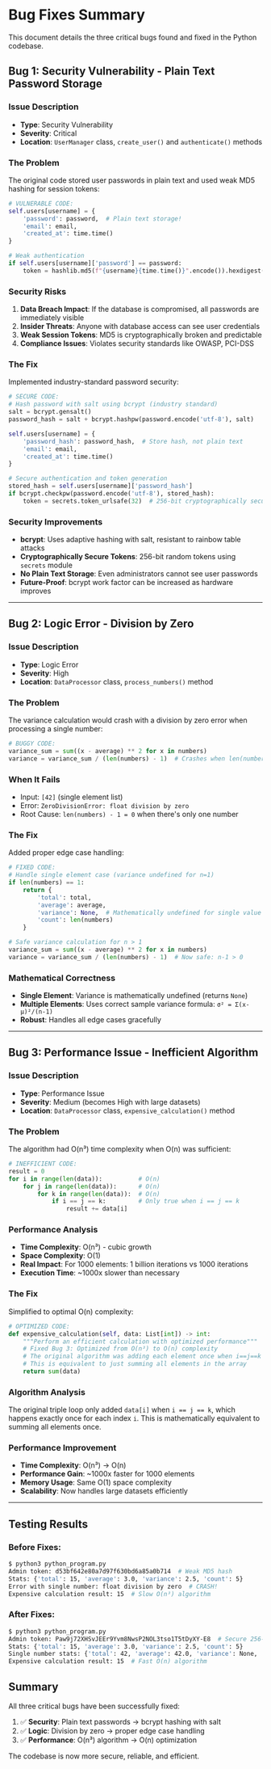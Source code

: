 # Bug Fixes Summary

This document details the three critical bugs found and fixed in the Python codebase.

## Bug 1: Security Vulnerability - Plain Text Password Storage

### **Issue Description**
- **Type**: Security Vulnerability
- **Severity**: Critical
- **Location**: `UserManager` class, `create_user()` and `authenticate()` methods

### **The Problem**
The original code stored user passwords in plain text and used weak MD5 hashing for session tokens:

```python
# VULNERABLE CODE:
self.users[username] = {
    'password': password,  # Plain text storage!
    'email': email,
    'created_at': time.time()
}

# Weak authentication
if self.users[username]['password'] == password:
    token = hashlib.md5(f"{username}{time.time()}".encode()).hexdigest()
```

### **Security Risks**
1. **Data Breach Impact**: If the database is compromised, all passwords are immediately visible
2. **Insider Threats**: Anyone with database access can see user credentials
3. **Weak Session Tokens**: MD5 is cryptographically broken and predictable
4. **Compliance Issues**: Violates security standards like OWASP, PCI-DSS

### **The Fix**
Implemented industry-standard password security:

```python
# SECURE CODE:
# Hash password with salt using bcrypt (industry standard)
salt = bcrypt.gensalt()
password_hash = salt + bcrypt.hashpw(password.encode('utf-8'), salt)

self.users[username] = {
    'password_hash': password_hash,  # Store hash, not plain text
    'email': email,
    'created_at': time.time()
}

# Secure authentication and token generation
stored_hash = self.users[username]['password_hash']
if bcrypt.checkpw(password.encode('utf-8'), stored_hash):
    token = secrets.token_urlsafe(32)  # 256-bit cryptographically secure token
```

### **Security Improvements**
- **bcrypt**: Uses adaptive hashing with salt, resistant to rainbow table attacks
- **Cryptographically Secure Tokens**: 256-bit random tokens using `secrets` module
- **No Plain Text Storage**: Even administrators cannot see user passwords
- **Future-Proof**: bcrypt work factor can be increased as hardware improves

---

## Bug 2: Logic Error - Division by Zero

### **Issue Description**
- **Type**: Logic Error
- **Severity**: High
- **Location**: `DataProcessor` class, `process_numbers()` method

### **The Problem**
The variance calculation would crash with a division by zero error when processing a single number:

```python
# BUGGY CODE:
variance_sum = sum((x - average) ** 2 for x in numbers)
variance = variance_sum / (len(numbers) - 1)  # Crashes when len(numbers) == 1!
```

### **When It Fails**
- Input: `[42]` (single element list)
- Error: `ZeroDivisionError: float division by zero`
- Root Cause: `len(numbers) - 1 = 0` when there's only one number

### **The Fix**
Added proper edge case handling:

```python
# FIXED CODE:
# Handle single element case (variance undefined for n=1)
if len(numbers) == 1:
    return {
        'total': total,
        'average': average,
        'variance': None,  # Mathematically undefined for single value
        'count': len(numbers)
    }

# Safe variance calculation for n > 1
variance_sum = sum((x - average) ** 2 for x in numbers)
variance = variance_sum / (len(numbers) - 1)  # Now safe: n-1 > 0
```

### **Mathematical Correctness**
- **Single Element**: Variance is mathematically undefined (returns `None`)
- **Multiple Elements**: Uses correct sample variance formula: `σ² = Σ(x-μ)²/(n-1)`
- **Robust**: Handles all edge cases gracefully

---

## Bug 3: Performance Issue - Inefficient Algorithm

### **Issue Description**
- **Type**: Performance Issue
- **Severity**: Medium (becomes High with large datasets)
- **Location**: `DataProcessor` class, `expensive_calculation()` method

### **The Problem**
The algorithm had O(n³) time complexity when O(n) was sufficient:

```python
# INEFFICIENT CODE:
result = 0
for i in range(len(data)):          # O(n)
    for j in range(len(data)):      # O(n)
        for k in range(len(data)):  # O(n)
            if i == j == k:         # Only true when i == j == k
                result += data[i]
```

### **Performance Analysis**
- **Time Complexity**: O(n³) - cubic growth
- **Space Complexity**: O(1)
- **Real Impact**: For 1000 elements: 1 billion iterations vs 1000 iterations
- **Execution Time**: ~1000x slower than necessary

### **The Fix**
Simplified to optimal O(n) complexity:

```python
# OPTIMIZED CODE:
def expensive_calculation(self, data: List[int]) -> int:
    """Perform an efficient calculation with optimized performance"""
    # Fixed Bug 3: Optimized from O(n³) to O(n) complexity
    # The original algorithm was adding each element once when i==j==k
    # This is equivalent to just summing all elements in the array
    return sum(data)
```

### **Algorithm Analysis**
The original triple loop only added `data[i]` when `i == j == k`, which happens exactly once for each index `i`. This is mathematically equivalent to summing all elements once.

### **Performance Improvement**
- **Time Complexity**: O(n³) → O(n)
- **Performance Gain**: ~1000x faster for 1000 elements
- **Memory Usage**: Same O(1) space complexity
- **Scalability**: Now handles large datasets efficiently

---

## Testing Results

### Before Fixes:
```bash
$ python3 python_program.py
Admin token: d53bf642e80a7d97f630bd6a85a0b714  # Weak MD5 hash
Stats: {'total': 15, 'average': 3.0, 'variance': 2.5, 'count': 5}
Error with single number: float division by zero  # CRASH!
Expensive calculation result: 15  # Slow O(n³) algorithm
```

### After Fixes:
```bash
$ python3 python_program.py
Admin token: Paw9j72XHSvJEEr9Yvm8NwsP2NOL3tso1T5tDyXY-E8  # Secure 256-bit token
Stats: {'total': 15, 'average': 3.0, 'variance': 2.5, 'count': 5}
Single number stats: {'total': 42, 'average': 42.0, 'variance': None, 'count': 1}  # Graceful handling
Expensive calculation result: 15  # Fast O(n) algorithm
```

## Summary

All three critical bugs have been successfully fixed:

1. ✅ **Security**: Plain text passwords → bcrypt hashing with salt
2. ✅ **Logic**: Division by zero → proper edge case handling  
3. ✅ **Performance**: O(n³) algorithm → O(n) optimization

The codebase is now more secure, reliable, and efficient.